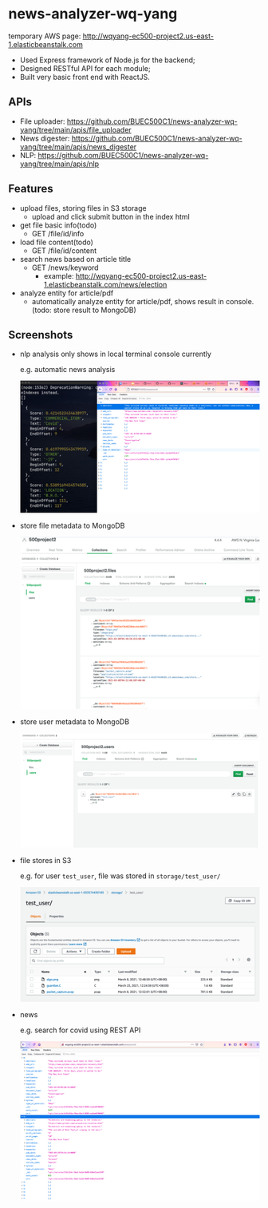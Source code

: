 # news-analyzer-wq-yang

temporary AWS page: http://wqyang-ec500-project2.us-east-1.elasticbeanstalk.com
- Used Express framework of Node.js for the backend;
- Designed RESTful API for each module;
- Built very basic front end with ReactJS.

## APIs
- File uploader: https://github.com/BUEC500C1/news-analyzer-wq-yang/tree/main/apis/file_uploader
- News digester: https://github.com/BUEC500C1/news-analyzer-wq-yang/tree/main/apis/news_digester
- NLP: https://github.com/BUEC500C1/news-analyzer-wq-yang/tree/main/apis/nlp

## Features
- upload files, storing files in S3 storage
    - upload and click submit button in the index html
- get file basic info(todo)
    - GET /file/id/info
- load file content(todo)
    - GET /file/id/content
- search news based on article title
    - GET /news/keyword
        - example: http://wqyang-ec500-project2.us-east-1.elasticbeanstalk.com/news/election
- analyze entity for article/pdf
    - automatically analyze entity for article/pdf, shows result in console. (todo: store result to MongoDB)

## Screenshots

- nlp analysis only shows in local terminal console currently

  e.g. automatic news analysis

  ![news_nlp](./imgs/news_nlp.png)

- store file metadata to MongoDB

  ![db_file](./imgs/db_file.png)

- store user metadata to MongoDB

  ![db_file](./imgs/db_user.png)

- file stores in S3

  e.g. for user `test_user`, file was stored in `storage/test_user/`

  ![file_storage](./imgs/file_storage.png)

- news

  e.g. search for covid using REST API

  ![news](./imgs/news.png)